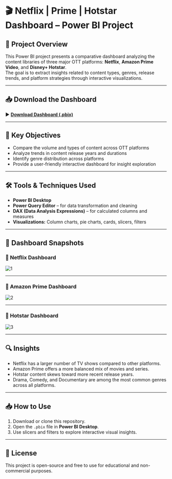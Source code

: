 # 🎬 Netflix | Prime | Hotstar Dashboard – Power BI Project

## 📁 Project Overview

This Power BI project presents a comparative dashboard analyzing the content libraries of three major OTT platforms: **Netflix**, **Amazon Prime Video**, and **Disney+ Hotstar**.  
The goal is to extract insights related to content types, genres, release trends, and platform strategies through interactive visualizations.

---

## 📥 Download the Dashboard

▶️ **[Download Dashboard (.pbix)](link-to-your-file)**

---


## 🎯 Key Objectives

- Compare the volume and types of content across OTT platforms  
- Analyze trends in content release years and durations  
- Identify genre distribution across platforms  
- Provide a user-friendly interactive dashboard for insight exploration

---

## 🛠️ Tools & Techniques Used

- **Power BI Desktop**  
- **Power Query Editor** – for data transformation and cleaning  
- **DAX (Data Analysis Expressions)** – for calculated columns and measures  
- **Visualizations:** Column charts, pie charts, cards, slicers, filters

---

## 📸 Dashboard Snapshots

### 📌 Netflix Dashboard

![1](https://github.com/user-attachments/assets/7cdc01dd-0a29-4003-b181-b8b389543988)

---

### 📌 Amazon Prime Dashboard

![2](https://github.com/user-attachments/assets/850b676b-285b-464e-b6c0-7303733982f4)

---

### 📌 Hotstar Dashboard

![3](https://github.com/user-attachments/assets/6f031c4e-de82-48a2-a948-9eb172885d74)

---

## 🔍 Insights

- Netflix has a larger number of TV shows compared to other platforms.  
- Amazon Prime offers a more balanced mix of movies and series.  
- Hotstar content skews toward more recent release years.  
- Drama, Comedy, and Documentary are among the most common genres across all platforms.

---

## 📥 How to Use

1. Download or clone this repository.  
2. Open the `.pbix` file in **Power BI Desktop**.  
3. Use slicers and filters to explore interactive visual insights.

---

## 📄 License

This project is open-source and free to use for educational and non-commercial purposes.
